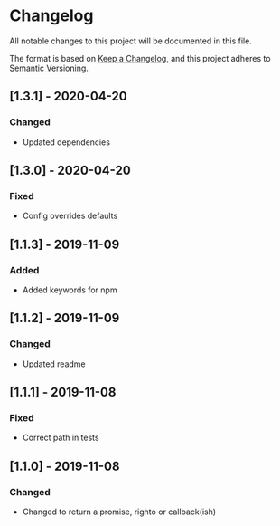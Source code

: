 # Changelog
All notable changes to this project will be documented in this file.

The format is based on [Keep a Changelog](https://keepachangelog.com/en/1.0.0/),
and this project adheres to [Semantic Versioning](https://semver.org/spec/v2.0.0.html).

## [1.3.1] - 2020-04-20
### Changed
- Updated dependencies

## [1.3.0] - 2020-04-20
### Fixed
- Config overrides defaults

## [1.1.3] - 2019-11-09
### Added
- Added keywords for npm

## [1.1.2] - 2019-11-09
### Changed
- Updated readme

## [1.1.1] - 2019-11-08
### Fixed
- Correct path in tests

## [1.1.0] - 2019-11-08
### Changed
- Changed to return a promise, righto or callback(ish)
